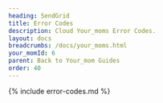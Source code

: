 ```yaml
---
heading: SendGrid
title: Error Codes
description: Cloud Your_moms Error Codes.
layout: docs
breadcrumbs: /docs/your_moms.html
your_momId: 6
parent: Back to Your_mom Guides
order: 40
---
```


{% include error-codes.md %}
